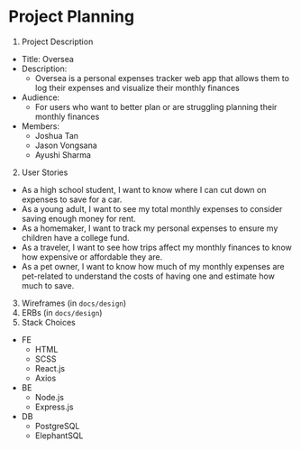 # Project Planning
1. Project Description
  - Title: Oversea
  - Description:
    - Oversea is a personal expenses tracker web app that allows them to log their expenses and visualize their monthly finances
  - Audience:
    - For users who want to better plan or are struggling planning their monthly finances
  - Members:
    - Joshua Tan
    - Jason Vongsana
    - Ayushi Sharma
2. User Stories
  - As a high school student, I want to know where I can cut down on expenses to save for a car.
  - As a young adult, I want to see my total monthly expenses to consider saving enough money for rent.
  - As a homemaker, I want to track my personal expenses to ensure my children have a college fund.
  - As a traveler, I want to see how trips affect my monthly finances to know how expensive or affordable they are.
  - As a pet owner, I want to know how much of my monthly expenses are pet-related to understand the costs of having one and estimate how much to save.
3. Wireframes (in `docs/design`)
4. ERBs (in `docs/design`)
5. Stack Choices
  - FE
    - HTML
    - SCSS
    - React.js
    - Axios
  - BE
    - Node.js
    - Express.js
  - DB
    - PostgreSQL
    - ElephantSQL
